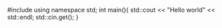 #include <iostream>
using namespace std;
int main(){
  std::cout << "Hello world" << std::endl;
  std::cin.get();
}
